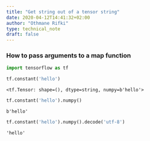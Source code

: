 ```yaml
---
title: "Get string out of a tensor string"
date: 2020-04-12T14:41:32+02:00
author: "Othmane Rifki"
type: technical_note
draft: false
---
```

### How to pass arguments to a map function


```python
import tensorflow as tf
```


```python
tf.constant('hello')
```




    <tf.Tensor: shape=(), dtype=string, numpy=b'hello'>




```python
tf.constant('hello').numpy()
```




    b'hello'




```python
tf.constant('hello').numpy().decode('utf-8')
```




    'hello'


